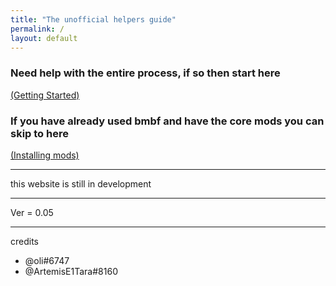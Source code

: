 ```yaml
---
title: "The unofficial helpers guide"
permalink: /
layout: default
---
```


### Need help with the entire process, if so then start here

[(Getting Started)](getting_sidequest.md)

### If you have already used bmbf and have the core mods you can skip to here

[(Installing mods)](installing_mods.md)




















****

this website is still in development

******

Ver = 0.05

******

credits
 - @oli#6747
 - @ArtemisE1Tara#8160